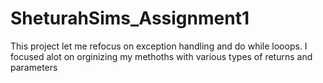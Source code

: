 # SheturahSims_Assignment1
This project let me refocus on exception handling and do while looops. 
I focused alot on orginizing my methoths with various types of returns and parameters
